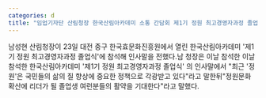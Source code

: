 ```yaml
---
categories: d
title: "임업기자단 산림청장 한국산림아카데미 소통 간담회 제1기 정원 최고경영자과정 졸업식 참석"
---
```

남성현 산림청장이 23일 대전 중구 한국효문화진흥원에서 열린 한국산림아카데미 &#39;제1기 정원 최고경영자과정 졸업식&#39;에 참석해 인사말을 전했다.남 청장은 이날 참석한 이날 참석한 한국산림아카데미 &#39;제1기 정원 최고경영자과정 졸업식&#39; 의 인사말에서 "최근 &#39;정원&#39;은 국민들의 삶의 질 향상에 중요한 정책으로 각광받고 있다"라고 말한뒤"정원문화 확산에 리더가 될 졸업생 여런분들의 활약을 기대한다"라고 말했다.